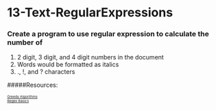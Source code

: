 # 13-Text-RegularExpressions

### Create a program to use regular expression to calculate the number of 
1. 2 digit, 3 digit, and 4 digit numbers in the document
2. Words would be formatted as italics
3. ., !, and ? characters

#####Resources:
<p style="font-size: 8px">
<a href="https://youtu.be/c9HbsUSWilw?list=PLRqwX-V7Uu6YEypLuls7iidwHMdCM6o2w">Greedy Algorithms</a><br/>
<a href="https://shiffman.github.io/A2Z-F16/week2-regex/01_regexbasics/">Regex Basics</a>
   </p>            
                                           


